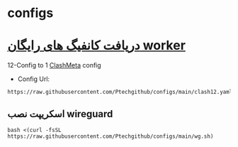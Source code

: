 # configs

# [دریافت کانفیگ های رایگان worker ](https://github.com/Ptechgithub/configs/tree/main/Gifts)



12-Config to 1 [ClashMeta](https://github.com/MetaCubeX/ClashMetaForAndroid/releases) config



- Config Url:
```
https://raw.githubusercontent.com/Ptechgithub/configs/main/clash12.yaml
```

## اسکریپت نصب wireguard
```
bash <(curl -fsSL https://raw.githubusercontent.com/Ptechgithub/configs/main/wg.sh)
```
